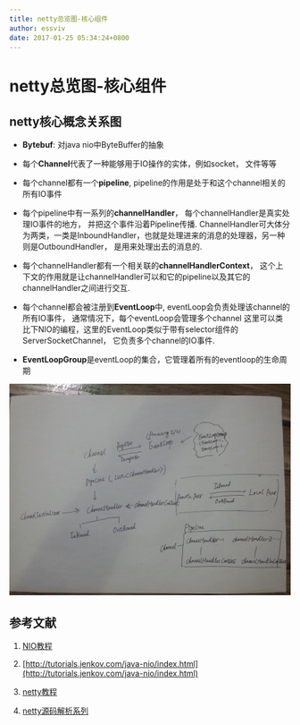 ```yaml
---
title: netty总览图-核心组件
author: essviv
date: 2017-01-25 05:34:24+0800
---
```


# netty总览图-核心组件

## netty核心概念关系图
 
* **Bytebuf**: 对java nio中ByteBuffer的抽象
 
* 每个**Channel**代表了一种能够用于IO操作的实体，例如socket， 文件等等
 
* 每个channel都有一个**pipeline**, pipeline的作用是处于和这个channel相关的所有IO事件
 
* 每个pipeline中有一系列的**channelHandler**， 每个channelHandler是真实处理IO事件的地方， 并把这个事件沿着Pipeline传播. ChannelHandler可大体分为两类，一类是InboundHandler，也就是处理进来的消息的处理器，另一种则是OutboundHandler， 是用来处理出去的消息的.
 
* 每个channelHandler都有一个相关联的**channelHandlerContext**， 这个上下文的作用就是让channelHandler可以和它的pipeline以及其它的channelHandler之间进行交互. 
 
* 每个channel都会被注册到**EventLoop**中, eventLoop会负责处理该channel的所有IO事件， 通常情况下，每个eventLoop会管理多个channel
这里可以类比下NIO的编程，这里的EventLoop类似于带有selector组件的ServerSocketChannel， 它负责多个channel的IO事件.
 
* **EventLoopGroup**是eventLoop的集合，它管理着所有的eventloop的生命周期

![netty-core-components](https://github.com/Essviv/images/blob/master/netty-core-component.jpg?raw=true)

## 参考文献

1. [NIO教程](http://www.iteye.com/magazines/132-Java-NIO)

2. [http://tutorials.jenkov.com/java-nio/index.html](http://tutorials.jenkov.com/java-nio/index.html)
 
3. [netty教程](http://www.tuicool.com/articles/eENbQf)

4. [netty源码解析系列](http://ifeve.com/netty1/)
